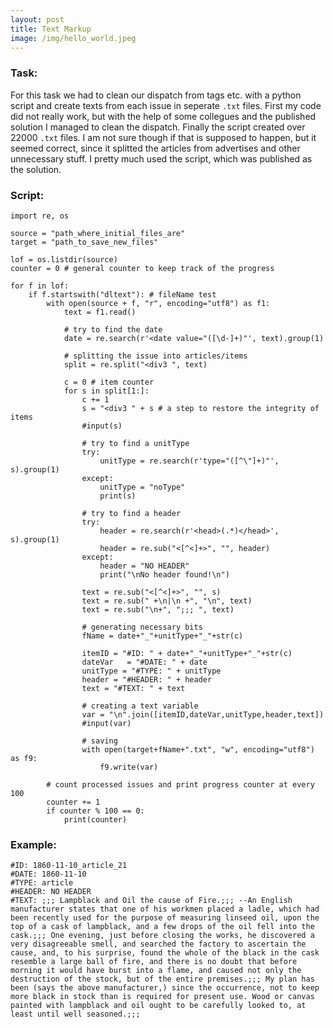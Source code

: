 ```yaml
---
layout: post
title: Text Markup
image: /img/hello_world.jpeg
---
```

### Task:
For this task we had to clean our dispatch from tags etc. with a python script and create texts from each issue in seperate `.txt` files.
First my code did not really work, but with the help of some collegues and the published solution I managed to clean the dispatch. Finally the script
created over 22000 `.txt` files. I am not sure though if that is supposed to happen, but it seemed correct, since it splitted the articles from
advertises and other unnecessary stuff. I pretty much used the script, which was published as the solution.

### Script:
```
import re, os

source = "path_where_initial_files_are"
target = "path_to_save_new_files"

lof = os.listdir(source)
counter = 0 # general counter to keep track of the progress

for f in lof:
    if f.startswith("dltext"): # fileName test        
        with open(source + f, "r", encoding="utf8") as f1:
            text = f1.read()

            # try to find the date
            date = re.search(r'<date value="([\d-]+)"', text).group(1)

            # splitting the issue into articles/items
            split = re.split("<div3 ", text)

            c = 0 # item counter
            for s in split[1:]:
                c += 1
                s = "<div3 " + s # a step to restore the integrity of items
                #input(s)

                # try to find a unitType
                try:
                    unitType = re.search(r'type="([^\"]+)"', s).group(1)
                except:
                    unitType = "noType"
                    print(s)

                # try to find a header
                try:
                    header = re.search(r'<head>(.*)</head>', s).group(1)
                    header = re.sub("<[^<]+>", "", header)
                except:
                    header = "NO HEADER"
                    print("\nNo header found!\n")

                text = re.sub("<[^<]+>", "", s)
                text = re.sub(" +\n|\n +", "\n", text)
                text = re.sub("\n+", ";;; ", text)

                # generating necessary bits 
                fName = date+"_"+unitType+"_"+str(c)

                itemID = "#ID: " + date+"_"+unitType+"_"+str(c)
                dateVar   = "#DATE: " + date
                unitType = "#TYPE: " + unitType
                header = "#HEADER: " + header
                text = "#TEXT: " + text

                # creating a text variable
                var = "\n".join([itemID,dateVar,unitType,header,text])
                #input(var)

                # saving
                with open(target+fName+".txt", "w", encoding="utf8") as f9:
                    f9.write(var)

        # count processed issues and print progress counter at every 100        
        counter += 1
        if counter % 100 == 0:
            print(counter)
```

### Example:

```
#ID: 1860-11-10_article_21
#DATE: 1860-11-10
#TYPE: article
#HEADER: NO HEADER
#TEXT: ;;; Lampblack and Oil the cause of Fire.;;; --An English manufacturer states that one of his workmen placed a ladle, which had been recently used for the purpose of measuring linseed oil, upon the top of a cask of lampblack, and a few drops of the oil fell into the cask.;;; One evening, just before closing the works, he discovered a very disagreeable smell, and searched the factory to ascertain the cause, and, to his surprise, found the whole of the black in the cask resemble a large ball of fire, and there is no doubt that before morning it would have burst into a flame, and caused not only the destruction of the stock, but of the entire premises.;;; My plan has been (says the above manufacturer,) since the occurrence, not to keep more black in stock than is required for present use. Wood or canvas painted with lampblack and oil ought to be carefully looked to, at least until well seasoned.;;; 
```
